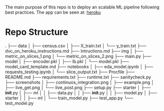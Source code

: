 The main purpose of this repo is to deploy an scalable ML pipeline following best practices.
The app can be seen at: [heroku](https://deploying-scalable-ml-pipeline.herokuapp.com/)

# Repo Structure
.
├── data
│   ├── census.csv
│   ├── X_train.txt
│   └── y_train.txt
├── dvc_on_heroku_instructions.md
├── Intructions.md
├── img
│   ├── metric_on_slices_1.png
│   └── metric_on_slices_2.png
├── main.py
├── model
│   ├── encoder.pkl
│   ├── lb.pkl
│   └── model.pkl
├── model_card_template.md
├── notebooks
│   ├── eda_model.ipynb
│   ├── requests_testing.ipynb
│   └── slice_output.txt
├── Procfile
├── README.md
├── requirements.txt
├── runtime.txt
├── sanitycheck.py
├── screenshots
│   ├── continuos_integration.png
│   ├── example.png
│   ├── live_get.png
│   └── live_post.png
├── setup.py
├── starter
│   ├── __init__.py
│   ├── ml
│   │   ├── data.py
│   │   ├── __init__.py
│   │   ├── model.py
│   ├── starter
│   │   ├── ml
│   └── train_model.py
├── test_app.py
└── test_model.py

